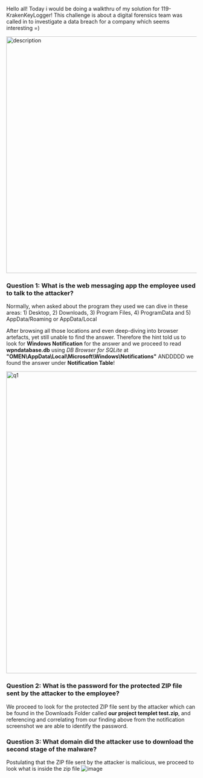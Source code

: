 Hello all! Today i would be doing a walkthru of my solution for 119-KrakenKeyLogger! This challenge is about a digital forensics team was called in to investigate a data breach for a company which seems interesting =)

<img width="627" alt="description" src="https://github.com/user-attachments/assets/d7742022-9905-443f-b704-78a5cada777f">


### Question 1: What is the web messaging app the employee used to talk to the attacker?
Normally, when asked about the program they used we can dive in these areas: 1) Desktop, 2) Downloads, 3) Program Files, 4) ProgramData and 5) AppData/Roaming or AppData/Local

After browsing all those locations and even deep-diving into browser artefacts, yet still unable to find the answer. Therefore the hint told us to look for **Windows Notification** for the answer and we proceed to read **wpndatabase.db** using *DB Browser for SQLite* at **"OMEN\AppData\Local\Microsoft\Windows\Notifications"** ANDDDDD we found the answer under **Notification Table**!

<img width="800" alt="q1" src="https://github.com/user-attachments/assets/bc9a7cb7-14ba-45e8-8dd0-a5c90ab4e19c">

### Question 2: What is the password for the protected ZIP file sent by the attacker to the employee?
We proceed to look for the protected ZIP file sent by the attacker which can be found in the Downloads Folder called **our project templet test.zip**, and referencing and correlating from our finding above from the notification screenshot we are able to identify the password.

### Question 3: What domain did the attacker use to download the second stage of the malware?
Postulating that the ZIP file sent by the attacker is malicious, we proceed to look what is inside the zip file
![image](https://github.com/user-attachments/assets/a472f2ef-a373-483a-949f-cdc75ca2fccd)




